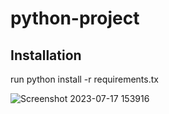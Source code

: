 # python-project

## Installation
run python install -r requirements.tx


![Screenshot 2023-07-17 153916](https://github.com/Aryalakshmip/python-project-/assets/72083109/c1b5ce01-c43f-4482-b005-162120ae7cd6)
